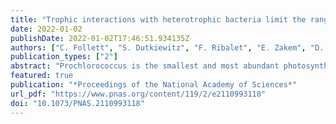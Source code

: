 ```yaml
---
title: "Trophic interactions with heterotrophic bacteria limit the range of Prochlorococcus"
date: 2022-01-02
publishDate: 2022-01-02T17:46:51.934135Z
authors: ["C. Follett", "S. Dutkiewitz", "F. Ribalet", "E. Zakem", "D. Caron", "E.V. Armbrust", "M.J. Follow"]
publication_types: ["2"]
abstract: "Prochlorococcus is the smallest and most abundant photosynthetic organism on Earth and is thought to be confined to low-latitude regions by its requirement for warm waters. Latitudinal transects in the North Pacific, however, demonstrate that the poleward decrease of this species occurs across a wide range of temperatures. An additional mechanism is likely required. We use theory, computational models, and additional observational data to suggest that the poleward decrease is caused by an ecological interaction: a shared predator which consumes both Prochlorococcus and similar-sized heterotrophic bacteria. Understanding the fate of this organism requires a knowledge of the interconnected ecosystem of other organisms, where both direct and indirect interactions control community structure."
featured: true
publication: "*Proceedings of the National Academy of Sciences*"
url_pdf: "https://www.pnas.org/content/119/2/e2110993118"
doi: "10.1073/PNAS.2110993118"
---
```


